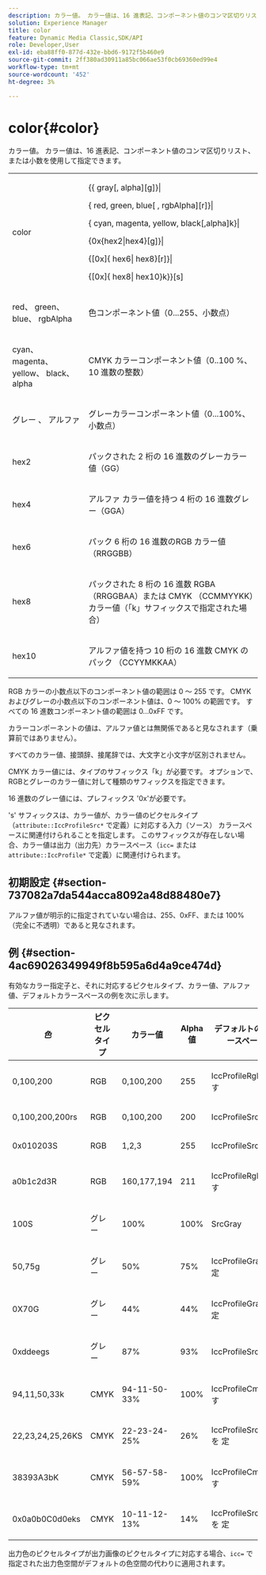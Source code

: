 ```yaml
---
description: カラー値。 カラー値は、16 進表記、コンポーネント値のコンマ区切りリスト、または小数を使用して指定できます。
solution: Experience Manager
title: color
feature: Dynamic Media Classic,SDK/API
role: Developer,User
exl-id: eba88ff0-877d-432e-bbd6-9172f5b460e9
source-git-commit: 2ff380ad30911a85bc066ae53f0cb69360ed99e4
workflow-type: tm+mt
source-wordcount: '452'
ht-degree: 3%

---
```


# color{#color}

カラー値。 カラー値は、16 進表記、コンポーネント値のコンマ区切りリスト、または小数を使用して指定できます。

<table id="simpletable_9EBE66066E854ABE978F8F7ADC66BDE3"> 
 <tr class="strow"> 
  <td class="stentry"> <p><span class="codeph"> <span class="varname"> color</span> </span> </p></td> 
  <td class="stentry"> <p> <span class="codeph">&lcub;&lcub;<span class="varname"> gray</span>[,<span class="varname"> alpha</span>][g]&rcub;|</span> </p> <p> <span class="codeph"> {<span class="varname"> red</span>,<span class="varname"> green</span>,<span class="varname"> blue</span>[ ,<span class="varname"> rgbAlpha</span>][r]}|</span> </p> <p> <span class="codeph"> {<span class="varname"> cyan</span>, <span class="varname"> magenta</span>, <span class="varname"> yellow</span>, <span class="varname"> black</span>[,alpha]k}|</span> </p> <p> <span class="codeph"> {0x{hex2|hex4}[g]}|</span> </p> <p> <span class="codeph">{[0x]{<span class="varname"> hex6</span>|<span class="varname"> hex8</span>}[r]}|</span> </p> <p> <span class="codeph"> {[0x]{<span class="varname"> hex8</span>|<span class="varname"> hex10</span>}k}&rcub;[s]</span> </p> </td> 
 </tr> 
 <tr class="strow"> 
  <td class="stentry"> <p><span class="codeph"> <span class="varname"> red</span>、<span class="varname"> green</span>、<span class="varname"> blue</span>、<span class="varname"> rgbAlpha</span></span> </p> </td> 
  <td class="stentry"> <p>色コンポーネント値（0...255、小数点） </p> </td> 
 </tr> 
 <tr class="strow"> 
  <td class="stentry"> <p><span class="codeph"> <span class="varname"> cyan</span>、<span class="varname"> magenta</span>、<span class="varname"> yellow</span>、<span class="varname"> black</span>、<span class="varname"> alpha</span></span> </p></td> 
  <td class="stentry"> <p>CMYK カラーコンポーネント値（0..100 %、10 進数の整数） </p></td> 
 </tr> 
 <tr class="strow"> 
  <td class="stentry"> <p><span class="codeph"> <span class="varname"> グレー </span>、<span class="varname"> アルファ </span></span> </p> </td> 
  <td class="stentry"> <p>グレーカラーコンポーネント値（0...100%、小数点） </p> </td> 
 </tr> 
 <tr class="strow"> 
  <td class="stentry"> <p><span class="codeph"> <span class="varname"> hex2</span> </span> </p></td> 
  <td class="stentry"> <p>パックされた 2 桁の 16 進数のグレーカラー値（GG） </p></td> 
 </tr> 
 <tr class="strow"> 
  <td class="stentry"> <p><span class="codeph"> <span class="varname"> hex4</span> </span> </p> </td> 
  <td class="stentry"> <p>アルファ カラー値を持つ 4 桁の 16 進数グレー（GGA） </p> </td> 
 </tr> 
 <tr class="strow"> 
  <td class="stentry"> <p><span class="codeph"> <span class="varname"> hex6</span> </span> </p> </td> 
  <td class="stentry"> <p>パック 6 桁の 16 進数のRGB カラー値（RRGGBB） </p></td> 
 </tr> 
 <tr class="strow"> 
  <td class="stentry"> <p><span class="codeph"> <span class="varname"> hex8</span> </span> </p> </td> 
  <td class="stentry"> <p>パックされた 8 桁の 16 進数 RGBA （RRGGBAA）または CMYK （CCMMYYKK）カラー値（「k」サフィックスで指定された場合） </p></td> 
 </tr> 
 <tr class="strow"> 
  <td class="stentry"> <p><span class="codeph"> <span class="varname"> hex10</span> </span> </p></td> 
  <td class="stentry"> <p>アルファ値を持つ 10 桁の 16 進数 CMYK のパック （CCYYMKKAA） </p> </td> 
 </tr> 
</table>

RGB カラーの小数点以下のコンポーネント値の範囲は 0 ～ 255 です。 CMYK およびグレーの小数点以下のコンポーネント値は、0 ～ 100% の範囲です。 すべての 16 進数コンポーネント値の範囲は 0...0xFF です。

カラーコンポーネントの値は、アルファ値とは無関係であると見なされます（乗算前ではありません）。

すべてのカラー値、接頭辞、接尾辞では、大文字と小文字が区別されません。

CMYK カラー値には、タイプのサフィックス「k」が必要です。 オプションで、RGBとグレーのカラー値に対して種類のサフィックスを指定できます。

16 進数のグレー値には、プレフィックス &#39;0x&#39;が必要です。

&#39;s&#39; サフィックスは、カラー値が、カラー値のピクセルタイプ （`attribute::IccProfileSrc*` で定義）に対応する入力（ソース） カラースペースに関連付けられることを指定します。 このサフィックスが存在しない場合、カラー値は出力（出力先）カラースペース（`icc=` または `attribute::IccProfile*` で定義）に関連付けられます。

## 初期設定 {#section-737082a7da544acca8092a48d88480e7}

アルファ値が明示的に指定されていない場合は、255、0xFF、または 100% （完全に不透明）であると見なされます。

## 例 {#section-4ac69026349949f8b595a6d4a9ce474d}

有効なカラー指定子と、それに対応するピクセルタイプ、カラー値、アルファ値、デフォルトカラースペースの例を次に示します。

<table id="table_1539E74A1EC545F1B5398D86A27079D1"> 
 <thead> 
  <tr> 
   <th class="entry"> <b> <i> 色 </i> </b> </th> 
   <th class="entry"> <b> ピクセルタイプ </b> </th> 
   <th class="entry"> <b> カラー値 </b> </th> 
   <th class="entry"> <b>Alpha値 </b> </th> 
   <th class="entry"> <b> デフォルトのカラースペース </b> </th> 
  </tr> 
 </thead>
 <tbody> 
  <tr> 
   <td> <p>0,100,200 </p> </td> 
   <td> <p>RGB </p> </td> 
   <td> <p>0,100,200 </p> </td> 
   <td> <p>255 </p> </td> 
   <td> <p> IccProfileRgb を <span class="codeph"> す </span> </p> </td> 
  </tr> 
  <tr> 
   <td> <p>0,100,200,200rs </p> </td> 
   <td> <p>RGB </p> </td> 
   <td> <p>0,100,200 </p> </td> 
   <td> <p>200 </p> </td> 
   <td> <p> <span class="codeph"> IccProfileSrcRgb</span> </p> </td> 
  </tr> 
  <tr> 
   <td> <p>0x010203S </p> </td> 
   <td> <p>RGB </p> </td> 
   <td> <p>1,2,3 </p> </td> 
   <td> <p>255 </p> </td> 
   <td> <p> <span class="codeph"> IccProfileSrcRgb</span> </p> </td> 
  </tr> 
  <tr> 
   <td> <p>a0b1c2d3R </p> </td> 
   <td> <p>RGB </p> </td> 
   <td> <p>160,177,194 </p> </td> 
   <td> <p>211 </p> </td> 
   <td> <p> IccProfileRgb を <span class="codeph"> す </span> </p> </td> 
  </tr> 
  <tr> 
   <td> <p>100S </p> </td> 
   <td> <p>グレー </p> </td> 
   <td> <p>100% </p> </td> 
   <td> <p>100% </p> </td> 
   <td> <p> <span class="codeph"> SrcGray</span> </p> </td> 
  </tr> 
  <tr> 
   <td> <p>50,75g </p> </td> 
   <td> <p>グレー </p> </td> 
   <td> <p>50% </p> </td> 
   <td> <p>75% </p> </td> 
   <td> <p> IccProfileGray<span class="codeph"> 指定 </span> </p> </td> 
  </tr> 
  <tr> 
   <td> <p>0X70G </p> </td> 
   <td> <p>グレー </p> </td> 
   <td> <p>44% </p> </td> 
   <td> <p>44% </p> </td> 
   <td> <p> IccProfileGray<span class="codeph"> 指定 </span> </p> </td> 
  </tr> 
  <tr> 
   <td> <p>0xddeegs </p> </td> 
   <td> <p>グレー </p> </td> 
   <td> <p>87% </p> </td> 
   <td> <p>93% </p> </td> 
   <td> <p> <span class="codeph"> IccProfileSrcGray </span> </p> </td> 
  </tr> 
  <tr> 
   <td> <p>94,11,50,33k </p> </td> 
   <td> <p>CMYK </p> </td> 
   <td> <p>94-11-50-33% </p> </td> 
   <td> <p>100% </p> </td> 
   <td> <p> IccProfileCmyk を <span class="codeph"> す </span> </p> </td> 
  </tr> 
  <tr> 
   <td> <p>22,23,24,25,26KS </p> </td> 
   <td> <p>CMYK </p> </td> 
   <td> <p>22-23-24-25% </p> </td> 
   <td> <p>26% </p> </td> 
   <td> <p> IccProfileSrcCmyk を <span class="codeph"> 定 </span> </p> </td> 
  </tr> 
  <tr> 
   <td> <p>38393A3bK </p> </td> 
   <td> <p>CMYK </p> </td> 
   <td> <p>56-57-58-59% </p> </td> 
   <td> <p>100% </p> </td> 
   <td> <p> IccProfileCmyk を <span class="codeph"> す </span> </p> </td> 
  </tr> 
  <tr> 
   <td> <p>0x0a0b0C0d0eks </p> </td> 
   <td> <p>CMYK </p> </td> 
   <td> <p>10-11-12-13% </p> </td> 
   <td> <p>14% </p> </td> 
   <td> <p> IccProfileSrcCmyk を <span class="codeph"> 定 </span> </p> </td> 
  </tr> 
 </tbody> 
</table>

出力色のピクセルタイプが出力画像のピクセルタイプに対応する場合、`icc=` で指定された出力色空間がデフォルトの色空間の代わりに適用されます。
